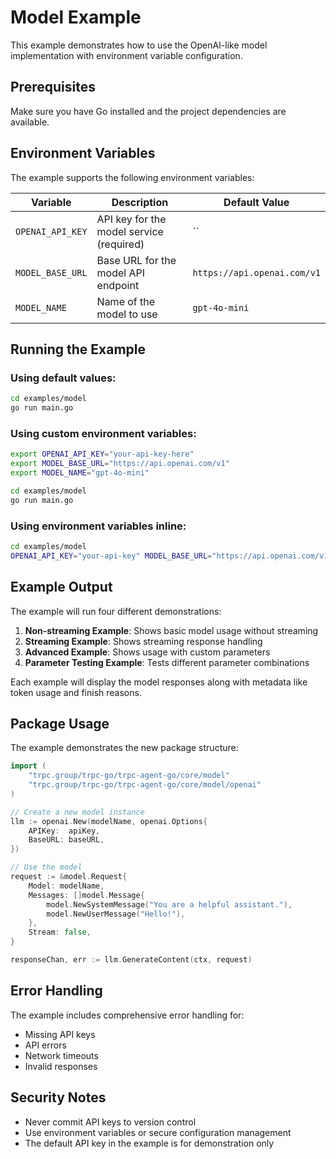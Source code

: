 # Model Example

This example demonstrates how to use the OpenAI-like model implementation with environment variable configuration.

## Prerequisites

Make sure you have Go installed and the project dependencies are available.

## Environment Variables

The example supports the following environment variables:

| Variable | Description | Default Value |
|----------|-------------|---------------|
| `OPENAI_API_KEY` | API key for the model service (required) | `` |
| `MODEL_BASE_URL` | Base URL for the model API endpoint | `https://api.openai.com/v1` |
| `MODEL_NAME` | Name of the model to use | `gpt-4o-mini` |

## Running the Example

### Using default values:

```bash
cd examples/model
go run main.go
```

### Using custom environment variables:

```bash
export OPENAI_API_KEY="your-api-key-here"
export MODEL_BASE_URL="https://api.openai.com/v1"
export MODEL_NAME="gpt-4o-mini"

cd examples/model
go run main.go
```

### Using environment variables inline:

```bash
cd examples/model
OPENAI_API_KEY="your-api-key" MODEL_BASE_URL="https://api.openai.com/v1" MODEL_NAME="gpt-4o-mini" go run main.go
```

## Example Output

The example will run four different demonstrations:

1. **Non-streaming Example**: Shows basic model usage without streaming
2. **Streaming Example**: Shows streaming response handling
3. **Advanced Example**: Shows usage with custom parameters
4. **Parameter Testing Example**: Tests different parameter combinations

Each example will display the model responses along with metadata like token usage and finish reasons.

## Package Usage

The example demonstrates the new package structure:

```go
import (
    "trpc.group/trpc-go/trpc-agent-go/core/model"
    "trpc.group/trpc-go/trpc-agent-go/core/model/openai"
)

// Create a new model instance
llm := openai.New(modelName, openai.Options{
    APIKey:  apiKey,
    BaseURL: baseURL,
})

// Use the model
request := &model.Request{
    Model: modelName,
    Messages: []model.Message{
        model.NewSystemMessage("You are a helpful assistant."),
        model.NewUserMessage("Hello!"),
    },
    Stream: false,
}

responseChan, err := llm.GenerateContent(ctx, request)
```

## Error Handling

The example includes comprehensive error handling for:

- Missing API keys
- API errors
- Network timeouts
- Invalid responses

## Security Notes

- Never commit API keys to version control
- Use environment variables or secure configuration management
- The default API key in the example is for demonstration only 